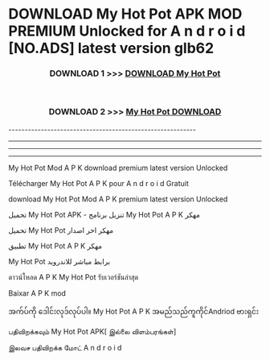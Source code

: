 # DOWNLOAD My Hot Pot  APK MOD PREMIUM Unlocked for A n d r o i d [NO.ADS] latest version glb62 



<div align="center">

<h3>DOWNLOAD 1 >>> <a href="https://getmod2.web.app/?judul=My Hot Pot ">DOWNLOAD My Hot Pot </a></h3><br>

<h3>DOWNLOAD 2 >>> <a href="https://getmod2.web.app/?judul=My Hot Pot ">My Hot Pot  DOWNLOAD </a></h3>

</div>
----------------------------------------------------------

----------------------------------------------------------

----------------------------------------------------------

----------------------------------------------------------

My Hot Pot  Mod A P K download premium latest version Unlocked

Télécharger My Hot Pot  A P K pour A n d r o i d Gratuit

download My Hot Pot  Mod A P K premium latest version Unlocked

تحميل My Hot Pot  APK - تنزيل برنامج My Hot Pot  A P K مهكر

تحميل My Hot Pot  مهكر اخر اصدار

تطبيق My Hot Pot  A P K مهكر

My Hot Pot  برابط مباشر للاندرويد

ดาวน์โหลด A P K My Hot Pot  รับเวอร์ชันล่าสุด

Baixar A P K mod

အက်ပ်ကို ဒေါင်းလုဒ်လုပ်ပါ။ My Hot Pot  A P K အမည်သည်ကူကိုင်Andriod ဗားရှင်း

பதிவிறக்கவும் My Hot Pot  APK[ இல்லை விளம்பரங்கள்] 
 
இலவச பதிவிறக்க மோட் A n d r o i d



